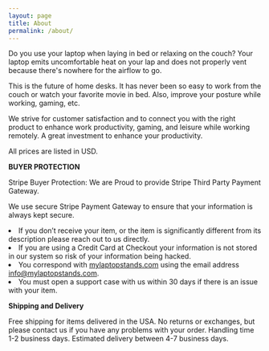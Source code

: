 ```yaml
---
layout: page
title: About
permalink: /about/
---
```


Do you use your laptop when laying in bed or relaxing on the couch? Your laptop emits uncomfortable heat on your lap and does not properly vent because there's nowhere for the airflow to go.

This is the future of home desks. It has never been so easy to work from the couch or watch your favorite movie in bed. Also, improve your posture while working, gaming, etc.

We strive for customer satisfaction and to connect you with the right product to enhance work productivity, gaming, and leisure while working remotely. A great investment to enhance your productivity.

All prices are listed in USD.


<b>BUYER PROTECTION</b>


Stripe Buyer Protection: We are Proud to provide Stripe Third Party Payment Gateway.

We use secure Stripe Payment Gateway to ensure that your information is always kept secure.

<li>If you don’t receive your item, or the item is significantly different from its description please reach out to us directly.</li>

<li>If you are using a Credit Card at Checkout your information is not stored in our system so risk of your information being hacked.</li>

<li>You correspond with <a href="https://mylaptopstands.com">mylaptopstands.com</a> using the email address <a href="mailto:info@mylaptopstands.com">info@mylaptopstands.com</a>.</li>

<li>You must open a support case with us within 30 days if there is an issue with your item.</li>


<b>Shipping and Delivery</b>

Free shipping for items delivered in the USA.
No returns or exchanges, but please contact us if you have any problems with your order.
Handling time 1-2 business days. Estimated delivery between 4-7 business days.
